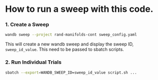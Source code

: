 # How to run a sweep with this code.

### 1. Create a Sweep

```bash
wandb sweep --project rand-manifolds-cont sweep_config.yaml
```

This will create a new wandb sweep and display the sweep ID, `sweep_id_value`. This need to be passed to sbatch scripts.

### 2. Run Individual Trials

```bash
sbatch --export=WANDB_SWEEP_ID=sweep_id_value script.sh ...
```
